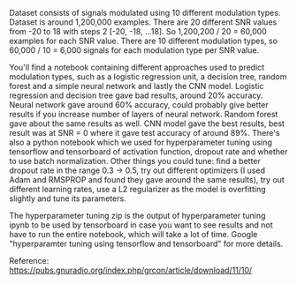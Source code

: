 Dataset consists of signals modulated using 10 different modulation types. Dataset is around 1,200,000 examples. There are 20 different SNR values from -20 to 18 with steps 2 [-20, -18, ...18]. So 1,200,200 / 20 = 60,000 examples for each SNR value. There are 10 different modulation types, so 60,000 / 10 = 6,000 signals for each modulation type per SNR value. 

You'll find a notebook containing different approaches used to predict modulation types, such as a logistic regression unit, a decision tree, random forest and a simple neural network and lastly the CNN model. Logistic regression and decision tree gave bad results, around 20% accuracy. Neural network gave around 60% accuracy, could probably give better results if you increase number of layers of neural network. Random forest gave about the same results as well. CNN model gave the best results, best result was at SNR = 0 where it gave test accuracy of around 89%. There's also a python notebook which we used for hyperparameter tuning using tensorflow and tensorboard of activation function, dropout rate and whether to use batch normalization. Other things you could tune: find a better dropout rate in the range 0.3 -> 0.5, try out different optimizers (I used Adam and RMSPROP and found they gave around the same results), try out different learning rates, use a L2 regularizer as the model is overfitting slightly and tune its parameters.

The hyperparameter tuning zip is the output of hyperparameter tuning ipynb to be used by tensorboard in case you want to see results and not have to run the entire notebook, which will take a lot of time. Google "hyperparamter tuning using tensorflow and tensorboard" for more details.

Reference:
https://pubs.gnuradio.org/index.php/grcon/article/download/11/10/
